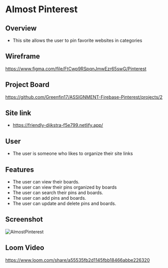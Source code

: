 # Almost Pinterest
## Overview
- This site allows the user to pin favorite websites in categories

## Wireframe
https://www.figma.com/file/FtCwp9RSpqnJmwEzr65swG/Pinterest

## Project Board
https://github.com/Greenfin17/ASSIGNMENT-Firebase-Pinterest/projects/2


## Site link
- https://friendly-dijkstra-f5e799.netlify.app/

## User
- The user is someone who likes to organize their site links

## Features
- The user can view their boards.
- The user can view their pins organized by boards
- The user can search their pins and boards.
- The user can add pins and boards.
- The user can update and delete pins and boards.

    
## Screenshot
![AlmostPinterest](https://user-images.githubusercontent.com/51683901/111058739-02905780-8456-11eb-9b40-c82dddfe343d.PNG)

## Loom Video
https://www.loom.com/share/a55535fb2d1145fbb18466abbe226320
